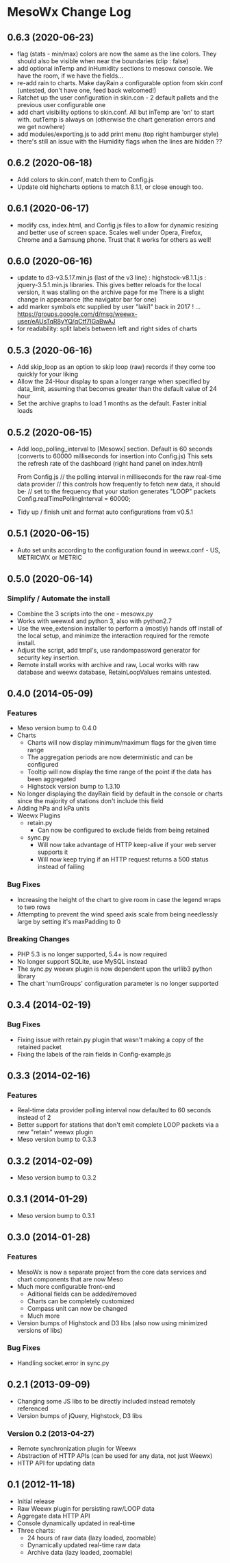 # MesoWx Change Log #

## 0.6.3 (2020-06-23) ##

* flag (stats - min/max) colors are now the same as the line colors. They should also be
    visible when near the boundaries (clip : false)
* add optional inTemp and inHumidity sections to mesowx console. We have the room, if we
    have the fields...
* re-add rain to charts. Make dayRain a configurable option from skin.conf (untested, don't
    have one, feed back welcomed!)
* Ratchet up the user configuration in skin.con - 2 default pallets and the previous user
    configurable one
* add chart visibility options to skin.conf. All but inTemp are 'on' to start with.
    outTemp is always on (otherwise the chart generation errors and we get nowhere)
* add modules/exporting.js to add print menu (top right hamburger style)
* there's still an issue with the Humidity flags when the lines are hidden ??

## 0.6.2 (2020-06-18) ##

* Add colors to skin.conf, match them to Config.js
* Update old highcharts options to match 8.1.1, or close enough too.

## 0.6.1 (2020-06-17) ##

* modify css, index.html, and Config.js files to allow for dynamic resizing and better use of
    screen space.
    Scales well under Opera, Firefox, Chrome and a Samsung phone. Trust that it works for others
    as well!

## 0.6.0 (2020-06-16) ##

* update to d3-v3.5.17.min.js (last of the v3 line) : highstock-v8.1.1.js : jquery-3.5.1.min.js
    libraries.
  This gives better reloads for the local version, it was stalling on the archive page for me
  There is a slight change in appearance (the navigator bar for one)
* add marker symbols etc supplied by user "laki1" back in 2017 ! ...
    https://groups.google.com/d/msg/weewx-user/eAUsTqR8yYQ/qCtf7IGaBwAJ
* for readability: split labels between left and right sides of charts

## 0.5.3 (2020-06-16) ##

* Add skip_loop as an option to skip loop (raw) records if they come too quickly for your liking
* Allow the 24-Hour display to span a longer range when specified by data_limit, assuming that
    becomes greater than the default value of 24 hour
* Set the archive graphs to load 1 months as the default. Faster initial loads

## 0.5.2 (2020-06-15) ##

* Add loop_polling_interval to [Mesowx] section. Default is 60 seconds (converts to
    60000 milliseconds for insertion into Config.js) This sets the refresh rate of the
    dashboard (right hand panel on index.html)

    From Config.js
    // the polling interval in milliseconds for the raw real-time data provider
    // this controls how frequently to fetch new data, it should be·
    // set to the frequency that your station generates "LOOP" packets
    Config.realTimePollingInterval = 60000;
* Tidy up / finish unit and format auto configurations from v0.5.1

## 0.5.1 (2020-06-15) ##

* Auto set units according to the configuration found in weewx.conf - US, METRICWX or METRIC

## 0.5.0 (2020-06-14) ##

### Simplify / Automate the install
* Combine the 3 scripts into the one - mesowx.py
* Works with weewx4 and python 3, also with python2.7
* Use the wee_extension installer to perform a (mostly) hands off install of the local setup,
    and minimize the interaction required for the remote install.
* Adjust the script, add tmpl's, use randompassword generator for security key insertion.
* Remote install works with archive and raw, Local works with raw database and weewx database,
    RetainLoopValues remains untested.

## 0.4.0 (2014-05-09) ##

### Features
* Meso version bump to 0.4.0
* Charts
    * Charts will now display minimum/maximum flags for the given time range
    * The aggregation periods are now deterministic and can be configured
    * Tooltip will now display the time range of the point if the data has been aggregated
    * Highstock version bump to 1.3.10
* No longer displaying the dayRain field by default in the console or charts since the majority
  of stations don't include this field
* Adding hPa and kPa units
* Weewx Plugins
    * retain.py
        * Can now be configured to exclude fields from being retained
    * sync.py 
        * Will now take advantage of HTTP keep-alive if your web server supports it
        * Will now keep trying if an HTTP request returns a 500 status instead of failing

### Bug Fixes
* Increasing the height of the chart to give room in case the legend wraps to two rows
* Attempting to prevent the wind speed axis scale from being needlessly large by setting it's
  maxPadding to 0

### Breaking Changes
* PHP 5.3 is no longer supported, 5.4+ is now required
* No longer support SQLite, use MySQL instead
* The sync.py weewx plugin is now dependent upon the urllib3 python library
* The chart 'numGroups' configuration parameter is no longer supported


## 0.3.4 (2014-02-19) ##

### Bug Fixes
* Fixing issue with retain.py plugin that wasn't making a copy of the retained packet
* Fixing the labels of the rain fields in Config-example.js


## 0.3.3 (2014-02-16) ##

### Features
* Real-time data provider polling interval now defaulted to 60 seconds instead of 2
* Better support for stations that don't emit complete LOOP packets via a new "retain" weewx plugin
* Meso version bump to 0.3.3


## 0.3.2 (2014-02-09) ##
* Meso version bump to 0.3.2


## 0.3.1 (2014-01-29) ##
* Meso version bump to 0.3.1


## 0.3.0 (2014-01-28) ##

### Features
* MesoWx is now a separate project from the core data services and chart components that are now Meso
* Much more configurable front-end
    * Aditional fields can be added/removed
    * Charts can be completely customized
    * Compass unit can now be changed
    * Much more
* Version bumps of Highstock and D3 libs (also now using minimized versions of libs)

### Bug Fixes
* Handling socket.error in sync.py


## 0.2.1 (2013-09-09) ##

* Changing some JS libs to be directly included instead remotely referenced
* Version bumps of jQuery, Highstock, D3 libs


### Version 0.2 (2013-04-27) ###

* Remote synchronization plugin for Weewx
* Abstraction of HTTP APIs (can be used for any data, not just Weewx)
* HTTP API for updating data


## 0.1 (2012-11-18) ##

* Initial release
* Raw Weewx plugin for persisting raw/LOOP data
* Aggregate data HTTP API
* Console dynamically updated in real-time
* Three charts:
    * 24 hours of raw data (lazy loaded, zoomable)
    * Dynamically updated real-time raw data
    * Archive data (lazy loaded, zoomable)

